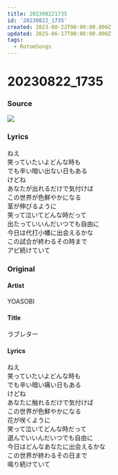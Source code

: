 ```yaml
---
title: 202308221735
id: '20230822_1735'
created: 2023-08-22T00:00:00.000Z
updated: 2025-06-17T00:00:00.000Z
tags:
  - RotomSongs
---
```

# 20230822_1735

### Source

![](https://x.com/Starlystrongest/status/1693904739086565670)

### Lyrics

ねえ  
笑っていたいよどんな時も  
でも辛い暗い出ない日もある  
けどね  
あなたが出れるだけで気付けば  
この世界が色鮮やかになる  
茎が伸びるように  
笑って泣いてどんな時だって  
出たっていいんだいつでも自由に  
今日は代打小幡に出会えるかな  
この試合が終わるその時まで  
アピ続けていて  

### Original

#### Artist

YOASOBI

#### Title

ラブレター

#### Lyrics

ねえ  
笑っていたいよどんな時も  
でも辛い暗い痛い日もある  
けどね  
あなたに触れるだけで気付けば  
この世界が色鮮やかになる  
花が咲くように  
笑って泣いてどんな時だって  
選んでいいんだいつでも自由に  
今日はどんなあなたに出会えるかな  
この世界が終わるその日まで  
鳴り続けていて  



